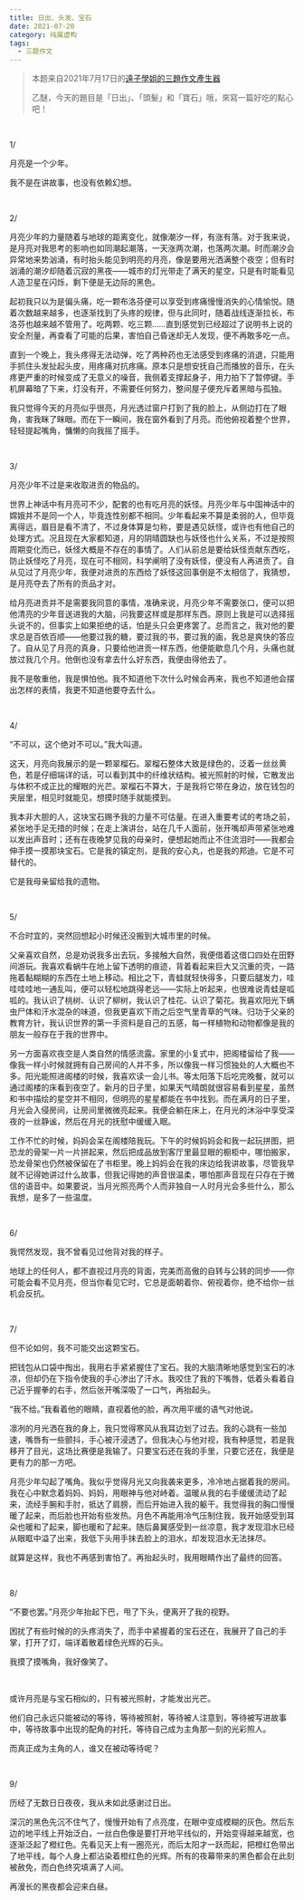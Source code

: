 ```yaml
---
title: 日出、头发、宝石
date: 2021-07-20
category: 纯属虚构
tags:
  - 三题作文
---
```


> 本题来自2021年7月17日的[遠子學姐的三題作文產生器](https://cn.shindanmaker.com/250356)
>
> 乙醚，今天的題目是「日出」、「頭髮」和「寶石」哦，來寫一篇好吃的點心吧！&nbsp;

&nbsp;

1/

月亮是一个少年。

我不是在讲故事，也没有依赖幻想。

&nbsp;

2/

月亮少年的力量随着与地球的距离变化，就像潮汐一样，有涨有落。对于我来说，是月亮对我思考的影响也如同潮起潮落，一天涨两次潮，也落两次潮。时而潮汐会异常地来势汹涌，有时抬头能见到明亮的月亮，像是要用光洒满整个夜空；但有时汹涌的潮汐却随着沉寂的黑夜——城市的灯光带走了满天的星空，只是有时能看见人造卫星在闪烁，剩下便是无边际的黑色。

起初我只以为是偏头痛，吃一颗布洛芬便可以享受到疼痛慢慢消失的心情愉悦。随着次数越来越多，也逐渐找到了头疼的规律，但与此同时，随着战线逐渐拉长，布洛芬也越来越不管用了。吃两颗、吃三颗……直到感觉到已经超过了说明书上说的安全剂量，再查看了可能的后果，害怕自己昏迷却无人发现，便不再敢多吃一点。

直到一个晚上，我头疼得无法动弹，吃了两种药也无法感受到疼痛的消退，只能用手抓住头发扯起头皮，用疼痛对抗疼痛。原本只是想安抚自己而播放的音乐，在头疼更严重的时候变成了无意义的噪音，我侧着支撑起身子，用力拍下了暂停键。手机屏幕暗了下来，灯没有开，不需要任何努力，整间屋子便充斥着黑暗与孤独。

我只觉得今天的月亮似乎很亮，月光透过窗户打到了我的脸上，从侧边打在了眼角，害我眯了眯眼。而在下一瞬间，我在窗外看到了月亮。而他俯视着整个世界，轻轻提起嘴角，慵懒的向我摇了摇手。

&nbsp;

3/

月亮少年不过是来收取进贡的物品的。

世界上神话中有月亮可不少，配套的也有吃月亮的妖怪。月亮少年与中国神话中的嫦娥并不是同一个人，毕竟连性别都不相同。少年看起来不算是柔弱的人，但毕竟离得远，眉目是看不清了，不过身体算是匀称，要是遇见妖怪，或许也有他自己的处理方式。况且现在大家都知道，月的阴晴圆缺也与妖怪也什么关系，不过是按照周期变化而已，妖怪大概是不存在的事情了。人们从前总是要给妖怪贡献东西吃，防止妖怪吃了月亮，现在可不相同，科学阐明了没有妖怪，便没有人再进贡了。自从见过了月亮少年，我便对进贡的东西给了妖怪这回事倒是不太相信了，我猜想，是月亮夺去了所有的贡品才对。

给月亮进贡并不是需要我同意的事情，准确来说，月亮少年不需要张口，便可以把他清亮的少年音送进我的大脑，问我要这样或是那样东西。原则上我是可以选择摇头说不的，但事实上如果拒绝的话，怕是头只会更疼罢了。总而言之，我对他的要求总是百依百顺——他要过我的糖，要过我的书，要过我的画，我总是爽快的答应了。自从见了月亮的真身，只要给他进贡一样东西，他便能歇息几个月，头痛也就放过我几个月。他倒也没有拿去什么好东西，我便由得他去了。

我不是敬重他，我是惧怕他。我不知道他下次什么时候会再来，我也不知道他会摆出怎样的表情，我更不知道他要夺去什么。

&nbsp;

 4/

“不可以，这个绝对不可以。”我大叫道。

这天，月亮向我展示的是一颗翠榴石。翠榴石整体大致是绿色的，泛着一丝丝黄色，若是仔细端详的话，可以看到其中的纤维状结构。被光照射的时候，它散发出与体积不成正比的耀眼的光芒。翠榴石不算大，于是我将它带在身边，放在钱包的夹层里，相见时就能见，想摸时随手就能摸到。

我本非大胆的人，这块宝石赐予我的力量不可估量。在进入重要考试的考场之前，紧张地手足无措的时候；在走上演讲台，站在几千人面前，张开嘴却声带紧张地难以发出声音时；还有在夜晚梦见我的母亲时，便想起她而止不住流泪时——我都会伸手摸一摸那块宝石。它是我的镇定剂，是我的安心丸，也是我的邦迪。它是不可替代的。

它是我母亲留给我的遗物。

&nbsp;

5/

不合时宜的，突然回想起小时候还没搬到大城市里的时候。

父亲喜欢自然，总是劝说我多出去玩，多接触大自然，我便借着这借口四处在田野间游玩。我喜欢看蜗牛在地上留下透明的痕迹，背着看起来巨大又沉重的壳，一路拖着黏糊糊的东西在土地上移动。相比之下，青蛙就轻快得多，只要后腿发力，哇哇哇哇地一通乱叫，便可以轻松地跳得老远——实际上听起来，也很难说青蛙是呱呱的。我认识了桃树、认识了柳树，我认识了桂花、认识了菊花。我喜欢阳光下螨虫尸体和汗水混杂的味道，但我更喜欢下雨之后空气里青草的气味。归功于父亲的教育方针，我认识世界的第一手资料是自己的五感，每一样植物和动物都像是我的朋友一般存在于我的世界中。

另一方面喜欢夜空是人类自然的情感流露。家里的小复式中，把阁楼留给了我——像我一样小时候就拥有自己房间的人并不多，所以像我一样习惯独处的人大概也不多。阳光能照进阁楼的时候，我喜欢读一会儿书。等太阳落下后吃完晚餐，就可以通过阁楼的床看到夜空了。新月的日子里，如果天气晴朗就很容易看到星星，虽然和书中描绘的星空并不相同，但明亮的星星都能在书中找到。而在满月的日子里，月光会入侵房间，让房间里微微亮起来。我便会躺在床上，在月光的沐浴中享受深夜的一丝静谧，然后在月光的抚慰中缓缓入眠。

工作不忙的时候，妈妈会呆在阁楼陪我玩。下午的时候妈妈会和我一起玩拼图，把恐龙的骨架一片一片拼起来，然后把成品放到客厅里最显眼的橱柜中，哪怕搬家，恐龙骨架也仍然被保留在了书柜里。晚上妈妈会在我的床边给我讲故事，尽管我早就不记得她讲过什么故事，但我记得她的声音很温柔，哪怕那声音现在只存在于微信的语音中。如果要说，当月光照亮两个人而非独自一人时月光会多些什么，那么我想，是多了一些温度。

&nbsp;

6/

我愕然发现，我不曾看见过他背对我的样子。

地球上的任何人，都不直视过月亮的背面，完美而高傲的自转与公转的同步——你可能会看不见月亮，但当你看见它时，它总是面朝着你、俯视着你，绝不给你一丝机会反抗。

&nbsp;

7/

但不论如何，我不可能交出这颗宝石。

把钱包从口袋中掏出，我用右手紧紧握住了宝石。我的大脑清晰地感觉到宝石的冰凉，但却仍在下指令使我的手心渗出了汗水。我咬住了我的下嘴唇，低着头看着自己近乎握拳的右手，然后张开嘴深吸了一口气，再抬起头。

“我不给。”我看着他的眼睛，直视着他的脸，再次用平缓的语气对他说。

凛冽的月光洒在我的身上，我只觉得寒风从我耳边划了过去。我的心跳有一些加速，嘴唇有一些颤抖，手心被汗浸透了。但我决心与他对视，我有种感觉，若是我移开了目光，这场比赛便是我输了。只要宝石还在我的手里，只要它还在，我便是更有力的那一方吧。

月亮少年勾起了嘴角。我似乎觉得月光又向我袭来更多，冷冷地占据着我的房间。我在心中默念着妈妈、妈妈，用眼神与他对峙着。温暖从我的右手缓缓流动了起来，流经手腕和手肘，抵达了肩膀，而后开始进入我的躯干。我觉得我的胸口慢慢暖了起来，而后脸也开始有些发热。月色不再能用冷气压制住我，我开始感受到耳朵也暖和了起来，脚也暖和了起来。随后鼻翼感受到一丝凉意，我才发现泪水已经从眼眶中溢了出来，我低下头用手抹去脸上的泪水，却发现泪水无法抹尽。

就算是这样，我也不再感到害怕了。再抬起头时，我用眼睛作出了最终的回答。

&nbsp;

8/

“不要也罢。”月亮少年抬起下巴，甩了下头，便离开了我的视野。

困扰了有些时候的的头疼消失了，而手中紧握着的宝石还在，我展开了自己的手掌，打开了灯，端详着散着绿色光辉的石头。

我摸了摸嘴角，我好像笑了。

&nbsp;

或许月亮是与宝石相似的，只有被光照射，才能发出光芒。

他们自己永远只能被动的等待，等待被照射，等待被人注意到，等待被写进故事中，等待故事中出现的配角的衬托，等待自己成为主角那一刻的光彩照人。

而真正成为主角的人，谁又在被动等待呢？

&nbsp;

9/

历经了无数日日夜夜，我从未如此感谢过日出。

深沉的黑色先沉不住气了，慢慢开始有了点亮度，在眼中变成模糊的灰色。然后东边的地平线上开始泛白，一丝白色像是要打开地平线似的，开始变得越来越宽，也逐渐泛起了橙红色。先看见天上有一圈亮光，而后太阳才一跃而起，把橙红色带出了地平线，每个人身上都沾染着橙红色的光辉。所有的夜幕带来的黑色都会在此刻被赦免，而白色终究填满了人间。

再漫长的黑夜都会迎来白昼。
